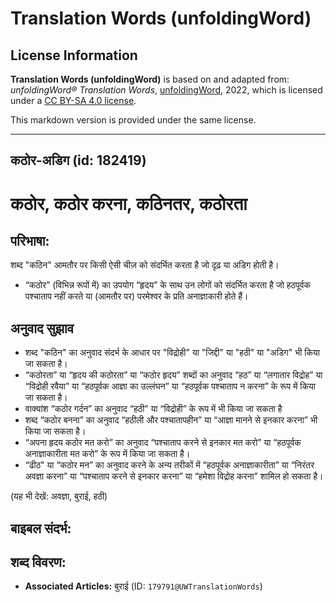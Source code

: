 # Translation Words (unfoldingWord)

## License Information

**Translation Words (unfoldingWord)** is based on and adapted from: _unfoldingWord® Translation Words_, [unfoldingWord](https://unfoldingword.org/utw), 2022, which is licensed under a [CC BY-SA 4.0 license](https://creativecommons.org/licenses/by-sa/4.0/legalcode.en).

This markdown version is provided under the same license.



--------------------------------

## कठोर-अडिग (id: 182419)

कठोर, कठोर करना, कठिनतर, कठोरता
===============================

परिभाषा:
--------

शब्द "कठिन" आमतौर पर किसी ऐसी चीज़ को संदर्भित करता है जो दृढ़ या अडिग होती है।

* “कठोर” (विभिन्न रूपों में) का उपयोग “हृदय” के साथ उन लोगों को संदर्भित करता है जो हठपूर्वक पश्चाताप नहीं करते या (आमतौर पर) परमेश्वर के प्रति अनाज्ञाकारी होते हैं।

अनुवाद सुझाव
------------

* शब्द "कठिन" का अनुवाद संदर्भ के आधार पर "विद्रोही" या "जिद्दी" या "हठी" या "अडिग" भी किया जा सकता है।
* “कठोरता” या “हृदय की कठोरता” या “कठोर हृदय” शब्दों का अनुवाद “हठ” या “लगातार विद्रोह” या “विद्रोही रवैया” या “हठपूर्वक आज्ञा का उल्लंघन” या “हठपूर्वक पश्चाताप न करना” के रूप में किया जा सकता है।
* वाक्यांश “कठोर गर्दन” का अनुवाद “हठी” या “विद्रोही” के रूप में भी किया जा सकता है
* शब्द “कठोर बनना” का अनुवाद “हठीली और पश्चातापहीन” या “आज्ञा मानने से इनकार करना” भी किया जा सकता है।
* “अपना हृदय कठोर मत करो” का अनुवाद “पश्चाताप करने से इनकार मत करो” या “हठपूर्वक अनाज्ञाकारीता मत करो” के रूप में किया जा सकता है।
* “ढीठ" या “कठोर मन” का अनुवाद करने के अन्य तरीकों में “हठपूर्वक अनाज्ञाकारीता” या “निरंतर अवज्ञा करना” या “पश्चाताप करने से इनकार करना” या “हमेशा विद्रोह करना” शामिल हो सकता है।

(यह भी देखें: अवज्ञा, बुराई, हठी)

बाइबल संदर्भ:
-------------

शब्द विवरण:
-----------

* **Associated Articles:** बुराई (ID: `179791@UWTranslationWords`)

